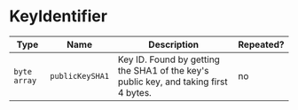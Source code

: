 # KeyIdentifier

Type|Name|Description|Repeated?
-|-|-|-
`byte array`|`publicKeySHA1`|Key ID. Found by getting the SHA1 of the key's public key, and taking first 4 bytes.|no
